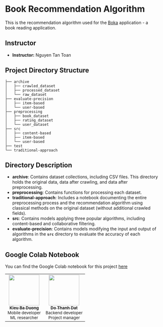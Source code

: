 # **Book Recommendation Algorithm**

This is the recommendation algorithm used for the [Boka](https://github.com/kieubaduong/Boka) application - a book reading application.
## **Instructor**

- **Instructor:** Nguyen Tan Toan

## **Project Directory Structure**

```
├── archive
│   ├── crawled_dataset
│   ├── processed_dataset
│   └── raw_dataset
├── evaluate-precision
│   ├── item-based
│   └── user-based
├── preprocessing
│   ├── book_dataset
│   ├── rating_dataset
│   └── user_dataset
├── src
│   ├── content-based
│   ├── item-based
│   └── user-based
├── test
└── traditional-approach

```

## **Directory Description**

- **archive**: Contains dataset collections, including CSV files. This directory holds the original data, data after crawling, and data after preprocessing.
- **preprocessing**: Contains functions for processing each dataset.
- **traditional-approach**: Includes a notebook documenting the entire preprocessing process and the recommendation algorithm using classical methods on the original dataset (without additional crawled fields).
- **src**: Contains models applying three popular algorithms, including content-based and collaborative filtering.
- **evaluate-precision**: Contains models modifying the input and output of algorithms in the **`src`** directory to evaluate the accuracy of each algorithm.

## **Google Colab Notebook**

You can find the Google Colab notebook for this project [here](https://drive.google.com/drive/folders/17nWzjQ0EDQM8JXHJQQ77ASAmPgYDcq7b?usp=sharing)

<table>
  <tr>
    <td align="center">
      <a href="https://github.com/kieubaduong">
        <img src="https://avatars.githubusercontent.com/u/75083331?v=4" width="100px;" alt=""/>
        <br />
        <sub><b>Kieu Ba Duong</b></sub>
      </a>
      <br />
      <sub>Mobile developer</sub>
      <br />
      <sub>ML researcher</sub>
    </td>
    <td align="center">
      <a href="https://github.com/ddatdt12">
        <img src="https://avatars.githubusercontent.com/u/75603028?v=4" width="100px;" alt=""/>
        <br />
        <sub><b>Do Thanh Dat</b></sub>
      </a>
      <br />
      <sub>Backend developer</sub>
      <br />
      <sub>Project manager</sub>
    </td>
  </tr>
</table>


